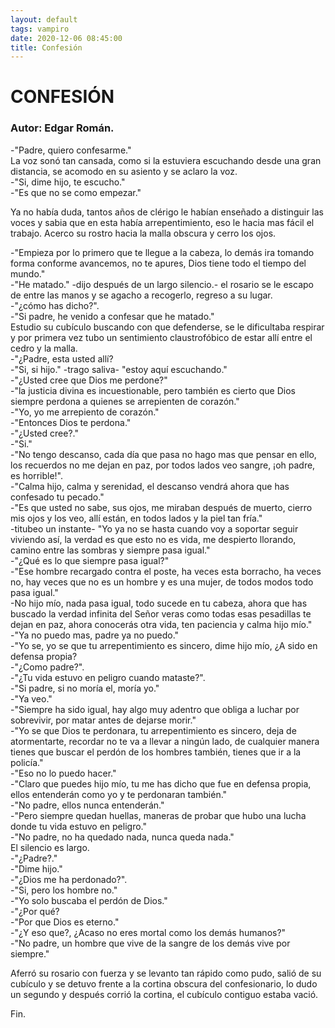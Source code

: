 ```yaml
---
layout: default
tags: vampiro
date: 2020-12-06 08:45:00
title: Confesión
---
```


# CONFESIÓN

### Autor: Edgar Román.

   -"Padre, quiero confesarme."  
   La voz sonó tan cansada, como si la estuviera escuchando desde una gran
   distancia, se acomodo en su asiento y se aclaro la voz.  
   -"Si, dime hijo, te escucho."  
   -"Es que no se como empezar."
   
   Ya no había duda, tantos años de clérigo le habían enseñado a
   distinguir las voces y sabia que en esta había arrepentimiento, eso le
   hacia mas fácil el trabajo. Acerco su rostro hacia la malla obscura y
   cerro los ojos.
   
   -"Empieza por lo primero que te llegue a la cabeza, lo demás ira
   tomando forma conforme avancemos, no te apures, Dios tiene todo el
   tiempo del mundo."  
   -"He matado." -dijo después de un largo silencio.-
   el rosario se le escapo de entre las manos y se agacho a recogerlo,
   regreso a su lugar.  
   -"¿cómo has dicho?".  
   -"Si padre, he venido a confesar que he matado."  
   Estudio su cubículo buscando con que defenderse, se le dificultaba
   respirar y por primera vez tubo un sentimiento claustrofóbico de estar
   allí entre el cedro y la malla.  
   -"¿Padre, esta usted allí?  
   -"Si, si hijo." -trago saliva- "estoy aquí escuchando."  
   -"¿Usted cree que Dios me perdone?"  
   -"la justicia divina es incuestionable, pero también es cierto que Dios
   siempre perdona a quienes se arrepienten de corazón."  
   -"Yo, yo me arrepiento de corazón."  
   -"Entonces Dios te perdona."  
   -"¿Usted cree?."  
   -"Si."  
   -"No tengo descanso, cada día que pasa no hago mas que pensar en ello,
   los recuerdos no me dejan en paz, por todos lados veo sangre, ¡oh
   padre, es horrible!".  
   -"Calma hijo, calma y serenidad, el descanso vendrá ahora que has
   confesado tu pecado."  
   -"Es que usted no sabe, sus ojos, me miraban después de muerto, cierro
   mis ojos y los veo, allí están, en todos lados y la piel tan fría."  
   -titubeo un instante- "Yo ya no se hasta cuando voy a soportar seguir
   viviendo así, la verdad es que esto no es vida, me despierto llorando,
   camino entre las sombras y siempre pasa igual."  
   -"¿Qué es lo que siempre pasa igual?"  
   -"Ese hombre recargado contra el poste, ha veces esta borracho, ha
   veces no, hay veces que no es un hombre y es una mujer, de todos modos
   todo pasa igual."  
   -No hijo mío, nada pasa igual, todo sucede en tu cabeza, ahora que has
   buscado la verdad infinita del Señor veras como todas esas pesadillas
   te dejan en paz, ahora conocerás otra vida, ten paciencia y calma hijo
   mío."  
   -"Ya no puedo mas, padre ya no puedo."  
   -"Yo se, yo se que tu arrepentimiento es sincero, dime hijo mío, ¿A
   sido en defensa propia?  
   -"¿Como padre?".  
   -"¿Tu vida estuvo en peligro cuando mataste?".  
   -"Si padre, si no moría el, moría yo."  
   -"Ya veo."  
   -"Siempre ha sido igual, hay algo muy adentro que obliga a luchar por
   sobrevivir, por matar antes de dejarse morir."  
   -"Yo se que Dios te perdonara, tu arrepentimiento es sincero, deja de
   atormentarte, recordar no te va a llevar a ningún lado, de cualquier
   manera tienes que buscar el perdón de los hombres también, tienes que
   ir a la policía."  
   -"Eso no lo puedo hacer."  
   -"Claro que puedes hijo mío, tu me has dicho que fue en defensa propia,
   ellos entenderán como yo y te perdonaran también."  
   -"No padre, ellos nunca entenderán."  
   -"Pero siempre quedan huellas, maneras de probar que hubo una lucha
   donde tu vida estuvo en peligro."  
   -"No padre, no ha quedado nada, nunca queda nada."  
   El silencio es largo.  
   -"¿Padre?."  
   -"Dime hijo."  
   -"¿Dios me ha perdonado?".  
   -"Si, pero los hombre no."  
   -"Yo solo buscaba el perdón de Dios."  
   -"¿Por qué?  
   -"Por que Dios es eterno."  
   -"¿Y eso que?, ¿Acaso no eres mortal como los demás humanos?"  
   -"No padre, un hombre que vive de la sangre de los demás vive por
   siempre."
   
   Aferró su rosario con fuerza y se levanto tan rápido como pudo, salió
   de su cubículo y se detuvo frente a la cortina obscura del
   confesionario, lo dudo un segundo y después corrió la cortina, el
   cubículo contiguo estaba vació.
   
   Fin.